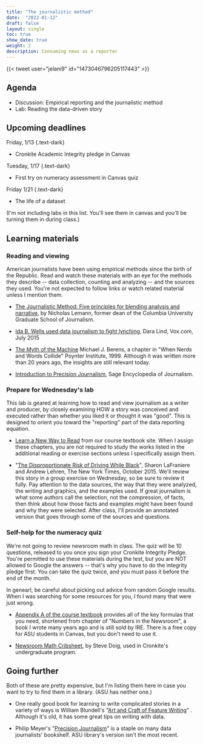 ```yaml
---
title: "The journalistic method"
date:  "2022-01-12"
draft: false
layout: single
toc: true
show_date: true
weight: 2
description: Consuming news as a reporter 
--- 
```



{{< tweet user="jelani9" id="1473046796205117443" >}}


## Agenda

* Discussion: Empirical reporting and the journalistic method
* Lab: Reading the data-driven story

## Upcoming deadlines

Friday, 1/13
{.text-dark}
* Cronkite Academic Integrity pledge in Canvas

Tuesday, 1/17
{.text-dark}
* First try on numeracy assessment in Canvas quiz

Friday 1/21 
{.text-dark}
- The life of a dataset 

(I'm not including labs in this list. You'll see them in canvas and you'll be turning them in during class.)

## Learning materials

### Reading and viewing

American journalists have been using empirical methods since the birth of the Republic. Read and watch these materials with an eye for the methods they describe -- data collection, counting and analyzing -- and the sources they used. You're not expected to follow links or watch related material unless I mention them. 

* [The Journalistic Method: Five principles for blending analysis and narrative](https://journalistsresource.org/tip-sheets/journalistic-method-tip-sheet-blending-analysis-narrative/), by Nicholas Lemann, former dean of the Columbia University Graduate School of Journalism.

* [Ida B. Wells used data journalism to fight lynching](https://www.vox.com/2015/7/16/8979771/ida-b-wells-lynching-data), Dara Lind, Vox.com, July 2015

* [The Myth of the Machine](https://cronkitedata.s3.us-west-1.amazonaws.com/docs/berens_nerds_words.pdf) Michael J. Berens, a chapter in "When Nerds and Words Collide" Poynter Institute, 1999. Although it was written more than 20 years ago, the insights are still relevant today.

* [Introduction to Precision Journalism](https://cronkitedata.s3.us-west-1.amazonaws.com/docs/precision-journalism.pdf), Sage Encyclopedia of Journalism. 

### Prepare for Wednesday's lab

This lab is geared at learning how to read and view journalism as a writer and producer, by closely examining HOW a story was conceived and executed rather than whether you liked it or thought it was "good". This is designed to orient you toward the "reporting" part of the data reporting equation.

* [Learn a New Way to Read](https://cronkitedata.github.io/djtextbook/start-story.html) from our course textbook site. When I assign these chapters, you are not required to study the works listed in the additional reading or exercise sections unless I specifically assign them. 

* "[The Disproportionate Risk of Driving While Black](https://www.nytimes.com/2015/10/25/us/racial-disparity-traffic-stops-driving-black.html)", Sharon LaFraniere and Andrew Lehren, The New York Times, October 2015. We'll review this story in a group exercise on Wednesday, so be sure to review it fully. Pay attention to the data sources, the way that they were analyzed, the writing and graphics, and the examples used. If great journalism is what some authors call the selection, not the compression, of facts, then think about how those facts and examples might have been found and why they were selected. After class, I'll provide an annotated version that goes through some of the sources and questions.  

### Self-help for the numeracy quiz

We're not going to review newsroom math in class. The quiz will be 10 questions, released to you once you sign your Cronkite Integrity Pledge. You're permitted to use these materials during the test, but you are NOT allowed to Google the answers -- that's why you have to do the integrity pledge first. You can take the quiz twice, and you must pass it before the end of the month. 

In genearl, be careful about picking out advice from random Google results. When I was searching for some resources for you, I found many that were just wrong. 

* [Appendix A of the course textbook](https://cronkitedata.github.io/djtextbook/appendix-math.html) provides all of the key formulas that you need, shortened from chapter of "Numbers in the Newsroom", a book I wrote many years ago and is still sold by IRE. There is a free copy for ASU students in Canvas, but you don't need to use it.   

* [Newsroom Math Cribsheet](https://businessjournalism.org/2017/09/newsroom-math-crib-sheet/), by Steve Doig, used in Cronkite's undergraduate program. 

## Going further

Both of these are pretty expensive, but I'm listing them here in case you want to try to find them in a library. (ASU has neither one.) 

* One really good book for learning to write complicated stories in a variety of ways is William Blundell's "[Art and Craft of Feature Writing](https://www.amazon.com/kindle-dbs/entity/author/B001KDWGWQ)" . Although it's old, it has some great tips on writing with data. 

* Philip Meyer's "[Precision Journalism](https://www.amazon.com/Precision-Journalism-Reporters-Introduction-Science/dp/0742510883/)" is a staple on many data journalists' bookshelf. ASU library's version isn't the most recent. 